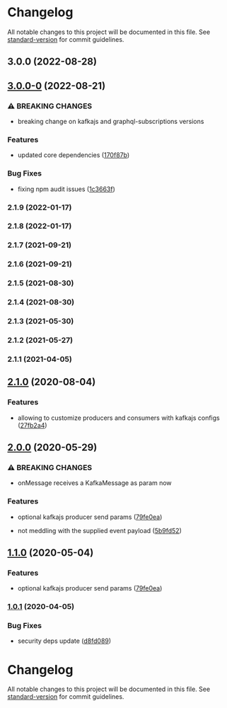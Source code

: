 # Changelog

All notable changes to this project will be documented in this file. See [standard-version](https://github.com/conventional-changelog/standard-version) for commit guidelines.

## 3.0.0 (2022-08-28)

## [3.0.0-0](https://github.com/tomasAlabes/graphql-kafkajs-subscriptions/compare/v2.1.0...v3.0.0-0) (2022-08-21)


### ⚠ BREAKING CHANGES

* breaking change on kafkajs and graphql-subscriptions versions

### Features

* updated core dependencies ([170f87b](https://github.com/tomasAlabes/graphql-kafkajs-subscriptions/commit/170f87b447abb45f532118dfde417526d6b635d4))


### Bug Fixes

* fixing npm audit issues ([1c3663f](https://github.com/tomasAlabes/graphql-kafkajs-subscriptions/commit/1c3663f607fee2b181578e3c92e0c9eb325530cb))

### 2.1.9 (2022-01-17)

### 2.1.8 (2022-01-17)

### 2.1.7 (2021-09-21)

### 2.1.6 (2021-09-21)

### 2.1.5 (2021-08-30)

### 2.1.4 (2021-08-30)

### 2.1.3 (2021-05-30)

### 2.1.2 (2021-05-27)

### 2.1.1 (2021-04-05)

## [2.1.0](https://github.com/tomasAlabes/graphql-kafkajs-subscriptions/compare/v1.0.1...v2.1.0) (2020-08-04)


### Features

* allowing to customize producers and consumers with kafkajs configs ([27fb2a4](https://github.com/tomasAlabes/graphql-kafkajs-subscriptions/commit/27fb2a42a0c813b80136139c3772ed92b8b32583))

## [2.0.0](https://github.com/tomasAlabes/graphql-kafkajs-subscriptions/compare/v1.0.1...v2.0.0) (2020-05-29)


### ⚠ BREAKING CHANGES

* onMessage receives a KafkaMessage as param now

### Features

* optional kafkajs producer send params ([79fe0ea](https://github.com/tomasAlabes/graphql-kafkajs-subscriptions/commit/79fe0eac83dbbb8e72716d8c69c8eb287e28d96b))


* not meddling with the supplied event payload ([5b9fd52](https://github.com/tomasAlabes/graphql-kafkajs-subscriptions/commit/5b9fd52d2243f7749abf817673e8478345e3565b))

## [1.1.0](https://github.com/tomasAlabes/graphql-kafkajs-subscriptions/compare/v1.0.1...v1.1.0) (2020-05-04)


### Features

* optional kafkajs producer send params ([79fe0ea](https://github.com/tomasAlabes/graphql-kafkajs-subscriptions/commit/79fe0eac83dbbb8e72716d8c69c8eb287e28d96b))

### [1.0.1](https://github.com/tomasAlabes/graphql-kafkajs-subscriptions/compare/v1.0.0...v1.0.1) (2020-04-05)


### Bug Fixes

* security deps update ([d8fd089](https://github.com/tomasAlabes/graphql-kafkajs-subscriptions/commit/d8fd08921135ee4f4e4889582ba591cdbba4363f))

# Changelog

All notable changes to this project will be documented in this file. See [standard-version](https://github.com/conventional-changelog/standard-version) for commit guidelines.
